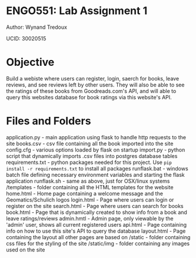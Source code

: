 # ENGO551: Lab Assignment 1
Author: Wynand Tredoux

UCID: 30020515

# Objective
Build a webiste where users can register, login, saerch for books, leave reviews, and see reviews left by other users. They will also be able to see the ratings of these books from Goodreads.com's API, and will able to query this websites database for book ratings via this website's API.

# Files and Folders
application.py - main application using flask to handle http requests to the site
books.csv - csv file containing all the book imported into the site
config.cfg - various options loaded by flask on startup
import.py - python script that dynamically imports .csv files into postgres database tables
requirements.txt - python packages needed for this project. Use `pip install -r requirements.txt` to install all packages
runflask.bat - windows batch file defining necessary environment variables and starting the flask application
runflask.sh - same as above, just for OSX/linux systems
	/templates - folder containing all the HTML templates for the website
		home.html - Home page containing a welcome message and the Geomatics/Schulich logos
		login.html - Page where users can login or register on the site
		search.html - Page where users can search for books
		book.html - Page that is dynamically created to show info from a book and leave ratings/reviews
		admin.hmtl - Admin page, only viewable by the 'admin' user, shows all current registered users
		api.html - Page containing info on how to use this site's API to query the database
		layout.html - Page containing the layout all other pages are based on
	/static - folder containing css files for the styling of the site
	/static/img - folder containing any images used on the site